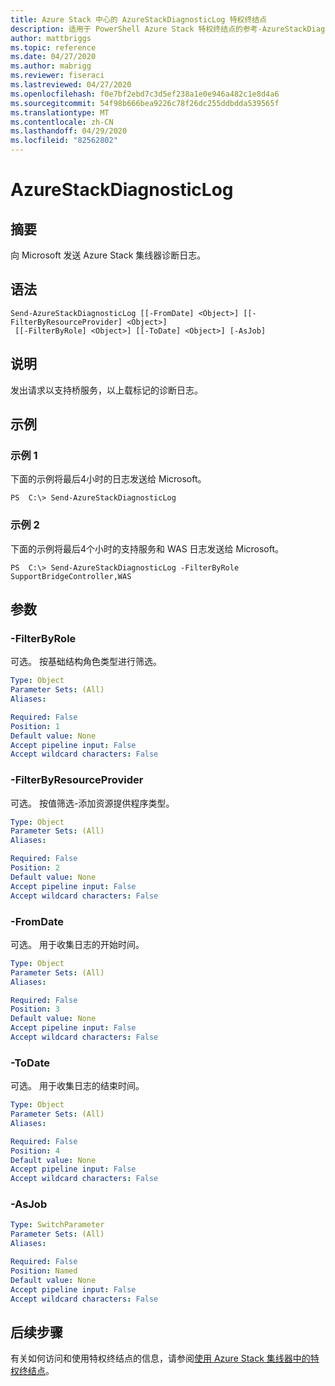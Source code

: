 ```yaml
---
title: Azure Stack 中心的 AzureStackDiagnosticLog 特权终结点
description: 适用于 PowerShell Azure Stack 特权终结点的参考-AzureStackDiagnosticLog
author: mattbriggs
ms.topic: reference
ms.date: 04/27/2020
ms.author: mabrigg
ms.reviewer: fiseraci
ms.lastreviewed: 04/27/2020
ms.openlocfilehash: f0e7bf2ebd7c3d5ef238a1e0e946a482c1e8d4a6
ms.sourcegitcommit: 54f98b666bea9226c78f26dc255ddbdda539565f
ms.translationtype: MT
ms.contentlocale: zh-CN
ms.lasthandoff: 04/29/2020
ms.locfileid: "82562802"
---
```

# <a name="send-azurestackdiagnosticlog"></a>AzureStackDiagnosticLog

## <a name="synopsis"></a>摘要
向 Microsoft 发送 Azure Stack 集线器诊断日志。

## <a name="syntax"></a>语法

```
Send-AzureStackDiagnosticLog [[-FromDate] <Object>] [[-FilterByResourceProvider] <Object>]
 [[-FilterByRole] <Object>] [[-ToDate] <Object>] [-AsJob]
```

## <a name="description"></a>说明
发出请求以支持桥服务，以上载标记的诊断日志。

## <a name="examples"></a>示例

### <a name="example-1"></a>示例 1

下面的示例将最后4小时的日志发送给 Microsoft。

```
PS  C:\> Send-AzureStackDiagnosticLog
```

### <a name="example-2"></a>示例 2
下面的示例将最后4个小时的支持服务和 WAS 日志发送给 Microsoft。
```
PS  C:\> Send-AzureStackDiagnosticLog -FilterByRole SupportBridgeController,WAS
```

## <a name="parameters"></a>参数

### <a name="-filterbyrole"></a>-FilterByRole
可选。
按基础结构角色类型进行筛选。

```yaml
Type: Object
Parameter Sets: (All)
Aliases:

Required: False
Position: 1
Default value: None
Accept pipeline input: False
Accept wildcard characters: False
```

### <a name="-filterbyresourceprovider"></a>-FilterByResourceProvider
可选。
按值筛选-添加资源提供程序类型。

```yaml
Type: Object
Parameter Sets: (All)
Aliases:

Required: False
Position: 2
Default value: None
Accept pipeline input: False
Accept wildcard characters: False
```

### <a name="-fromdate"></a>-FromDate
可选。
用于收集日志的开始时间。

```yaml
Type: Object
Parameter Sets: (All)
Aliases:

Required: False
Position: 3
Default value: None
Accept pipeline input: False
Accept wildcard characters: False
```

### <a name="-todate"></a>-ToDate
可选。
用于收集日志的结束时间。

```yaml
Type: Object
Parameter Sets: (All)
Aliases:

Required: False
Position: 4
Default value: None
Accept pipeline input: False
Accept wildcard characters: False
```

### <a name="-asjob"></a>-AsJob


```yaml
Type: SwitchParameter
Parameter Sets: (All)
Aliases:

Required: False
Position: Named
Default value: None
Accept pipeline input: False
Accept wildcard characters: False
```

## <a name="next-steps"></a>后续步骤

有关如何访问和使用特权终结点的信息，请参阅[使用 Azure Stack 集线器中的特权终结点](https://docs.microsoft.com/azure-stack/operator/azure-stack-privileged-endpoint)。